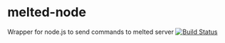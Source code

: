melted-node
===========

Wrapper for node.js to send commands to melted server
[![Build Status](https://travis-ci.org/inaes-tic/melted-node.png)](https://travis-ci.org/inaes-tic/melted-node)
